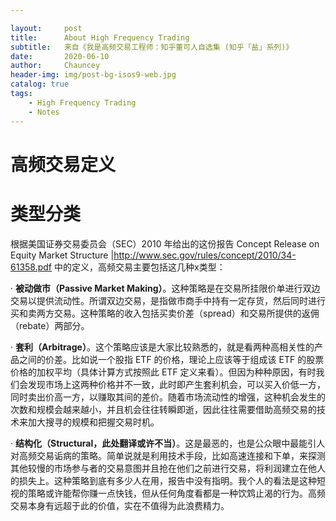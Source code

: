 ```yaml
---

layout:     post
title:      About High Frequency Trading
subtitle:   来自《我是高频交易工程师：知乎董可人自选集 (知乎「盐」系列)》
date:       2020-06-10
author:     Chauncey
header-img: img/post-bg-isos9-web.jpg
catalog: true
tags:
    - High Frequency Trading
    - Notes
---
```




# 高频交易定义



# 类型分类

根据美国证券交易委员会（SEC）2010 年给出的这份报告 Concept Release on Equity Market Structure |http://www.sec.gov/rules/concept/2010/34-61358.pdf 中的定义，高频交易主要包括这几种x类型：



· **被动做市（Passive Market Making）**。这种策略是在交易所挂限价单进行双边交易以提供流动性。所谓双边交易，是指做市商手中持有一定存货，然后同时进行买和卖两方交易。这种策略的收入包括买卖价差（spread）和交易所提供的返佣（rebate）两部分。 



· **套利（Arbitrage）**。这个策略应该是大家比较熟悉的，就是看两种高相关性的产品之间的价差。比如说一个股指 ETF 的价格，理论上应该等于组成该 ETF 的股票价格的加权平均（具体计算方式按照此 ETF 定义来看）。但因为种种原因，有时我们会发现市场上这两种价格并不一致，此时即产生套利机会，可以买入价低一方，同时卖出价高一方，以赚取其间的差价。随着市场流动性的增强，这种机会发生的次数和规模会越来越小，并且机会往往转瞬即逝，因此往往需要借助高频交易的技术来加大搜寻的规模和把握交易时机。



· **结构化（Structural，此处翻译或许不当）**。这是最恶的，也是公众眼中最能引人对高频交易诟病的策略。简单说就是利用技术手段，比如高速连接和下单，来探测其他较慢的市场参与者的交易意图并且抢在他们之前进行交易，将利润建立在他人的损失上。这种策略到底有多少人在用，报告中没有指明。我个人的看法是这种短视的策略或许能帮你赚一点快钱，但从任何角度看都是一种饮鸩止渴的行为。高频交易本身有远超于此的价值，实在不值得为此浪费精力。













